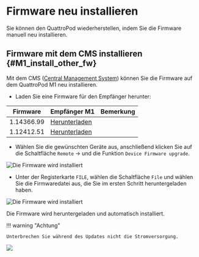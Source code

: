 # Firmware neu installieren

Sie können den QuattroPod wiederherstellen, indem Sie die Firmware manuell neu installieren.

## Firmware mit dem CMS installieren {#M1_install_other_fw}

Mit dem CMS ([Central Management System](cms.md)) können Sie die Firmware auf dem QuattroPod M1 neu installieren.

* Laden Sie eine Firmware für den Empfänger herunter:

Firmware                  | Empfänger M1 | Bemerkung
------------------------- | ------------ | ------------
1.14366.99 | [Herunterladen](https://download.stueber.de/doc/de/quattropod/firmwares/M1/M1_1.14366.99.gz)
1.12412.51 | [Herunterladen](https://download.stueber.de/doc/de/quattropod/firmwares/M1/M1_1.12412.51.gz)

* Wählen Sie die gewünschten Geräte aus, anschließend klicken Sie auf die Schaltfläche `Remote` -> und die Funktion `Device Firmware upgrade`.

![Die Firmware wird installiert](/assets/img/CMS-firmware.upgrade1.png)

* Unter der Registerkarte `FILE`, wählen die Schaltfläche `File` und wählen Sie die Firmwaredatei aus, die Sie im ersten Schritt heruntergeladen haben.

![Die Firmware wird installiert](/assets/img/CMS-firmware.upgrade2.png)

Die Firmware wird heruntergeladen und automatisch installiert. 

!!! warning "Achtung"
    
	Unterbrechen Sie während des Updates nicht die Stromversorgung.

![](/assets/img/ProIIStick_Firmware_installing.png)
